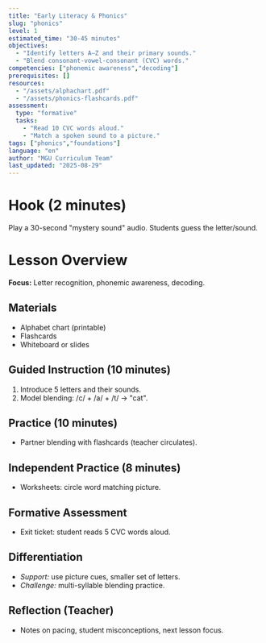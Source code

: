 ```yaml
---
title: "Early Literacy & Phonics"
slug: "phonics"
level: 1
estimated_time: "30-45 minutes"
objectives:
  - "Identify letters A–Z and their primary sounds."
  - "Blend consonant-vowel-consonant (CVC) words."
competencies: ["phonemic awareness","decoding"]
prerequisites: []
resources:
  - "/assets/alphachart.pdf"
  - "/assets/phonics-flashcards.pdf"
assessment:
  type: "formative"
  tasks:
    - "Read 10 CVC words aloud."
    - "Match a spoken sound to a picture."
tags: ["phonics","foundations"]
language: "en"
author: "MGU Curriculum Team"
last_updated: "2025-08-29"
---
```


# Hook (2 minutes)
Play a 30-second "mystery sound" audio. Students guess the letter/sound.

# Lesson Overview
**Focus:** Letter recognition, phonemic awareness, decoding.

## Materials
- Alphabet chart (printable)
- Flashcards
- Whiteboard or slides

## Guided Instruction (10 minutes)
1. Introduce 5 letters and their sounds.
2. Model blending: /c/ + /a/ + /t/ → "cat".

## Practice (10 minutes)
- Partner blending with flashcards (teacher circulates).

## Independent Practice (8 minutes)
- Worksheets: circle word matching picture.

## Formative Assessment
- Exit ticket: student reads 5 CVC words aloud.

## Differentiation
- *Support:* use picture cues, smaller set of letters.
- *Challenge:* multi-syllable blending practice.

## Reflection (Teacher)
- Notes on pacing, student misconceptions, next lesson focus.
